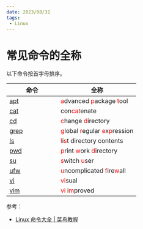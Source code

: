 ```yaml
---
date: 2023/08/31
tags: 
 - Linux
---
```


# 常见命令的全称

以下命令按首字母排序。

<table><thead><tr><th width="118">命令</th><th>全称</th></tr></thead><tbody><tr><td><a href="https://www.runoob.com/linux/linux-comm-apt.html">apt</a></td><td><span style="color:red;">a</span>dvanced <span style="color:red;">p</span>ackage <span style="color:red;">t</span>ool</td></tr><tr><td><a href="https://www.runoob.com/linux/linux-comm-cat.html">cat</a></td><td>con<span style="color:red;">cat</span>enate</td></tr><tr><td><a href="https://www.runoob.com/linux/linux-comm-cd.html">cd</a></td><td><span style="color:red;">c</span>hange <span style="color:red;">d</span>irectory</td></tr><tr><td><a href="https://www.runoob.com/linux/linux-comm-grep.html">grep</a></td><td><span style="color:red;">g</span>lobal <span style="color:red;">r</span>egular <span style="color:red;">e</span>x<span style="color:red;">p</span>ression</td></tr><tr><td><a href="https://www.runoob.com/linux/linux-comm-ls.html">ls</a></td><td><span style="color:red;">l</span>i<span style="color:red;">s</span>t directory contents</td></tr><tr><td><a href="https://www.runoob.com/linux/linux-comm-pwd.html">pwd</a></td><td><span style="color:red;">p</span>rint <span style="color:red;">w</span>ork <span style="color:red;">d</span>irectory</td></tr><tr><td><a href="https://www.runoob.com/linux/linux-comm-su.html">su</a></td><td><span style="color:red;">s</span>witch <span style="color:red;">u</span>ser</td></tr><tr><td><a href="https://help.ubuntu.com/community/UFW">ufw</a></td><td><span style="color:red;">u</span>ncomplicated <span style="color:red;">f</span>ire<span style="color:red;">w</span>all</td></tr><tr><td><a href="https://www.runoob.com/linux/linux-vim.html">vi</a></td><td><span style="color:red;">vi</span>sual</td></tr><tr><td><a href="https://www.runoob.com/linux/linux-vim.html">vim</a></td><td><span style="color:red;">vi</span> i<span style="color:red;">m</span>proved</td></tr></tbody></table>

参考：

* [Linux 命令大全 | 菜鸟教程](https://www.runoob.com/linux/linux-command-manual.html)
